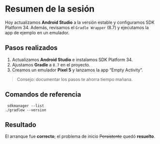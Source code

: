 

# Resumen de la sesión
Hoy actualizamos **Android Studio** a la versión estable y configuramos SDK Platform 34.
Además, revisamos el `Gradle Wrapper` (8.7) y ejecutamos la app de ejemplo en un emulador.


 
 ## Pasos realizados

1. Actualizamos **Android Studio** e instalamos SDK Platform 34.
2. Ajustamos **Gradle** a `8.7` en el proyecto.
3. Creamos un emulador **Pixel 5** y lanzamos la app “Empty Activity”.

> Consejo: documentar los pasos te ahorra tiempo mañana.
## Comandos de referencia
```
 sdkmanager --list
./gradlew --version
``` 

## Resultado
El arranque fue **correcto**; el problema de inicio ~~Persistente~~ quedó **resuelto**.
